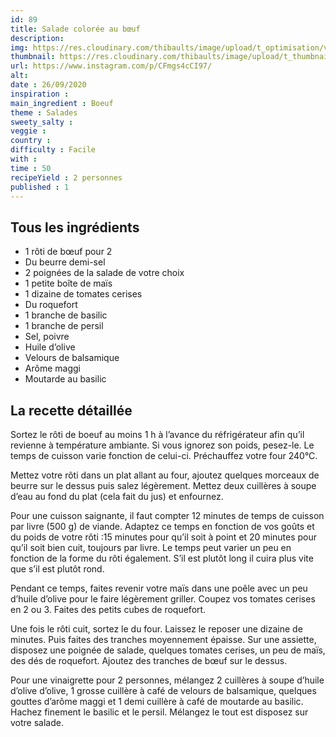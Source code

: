 ```yaml
---
id: 89
title: Salade colorée au bœuf
description: 
img: https://res.cloudinary.com/thibaults/image/upload/t_optimisation/v1600524211/Recipes/20200926_salade_boeuf.jpg
thumbnail: https://res.cloudinary.com/thibaults/image/upload/t_thumbnail_josie/v1600524211/Recipes/20200926_salade_boeuf.jpg
url: https://www.instagram.com/p/CFmgs4cCI97/
alt: 
date : 26/09/2020
inspiration : 
main_ingredient : Boeuf
theme : Salades
sweety_salty : 
veggie : 
country :
difficulty : Facile
with : 
time : 50
recipeYield : 2 personnes
published : 1
---
```


## Tous les ingrédients
 - 1 rôti de bœuf pour 2
 - Du beurre demi-sel
 - 2 poignées de la salade de votre choix
 - 1 petite boîte de maïs
 - 1 dizaine de tomates cerises
 - Du roquefort
 - 1 branche de basilic
 - 1 branche de persil
 - Sel, poivre
 - Huile d’olive
 - Velours de balsamique
 - Arôme maggi
 - Moutarde au basilic

## La recette détaillée
Sortez le rôti de boeuf au moins 1 h à l’avance du réfrigérateur afin qu’il revienne à température ambiante. Si vous ignorez son poids, pesez-le. Le temps de cuisson varie fonction de celui-ci. Préchauffez votre four 240°C.

Mettez votre rôti dans un plat allant au four, ajoutez quelques morceaux de beurre sur le dessus puis salez légèrement. Mettez deux cuillères à soupe d’eau au fond du plat (cela fait du jus) et enfournez.

Pour une cuisson saignante, il faut compter 12 minutes de temps de cuisson par livre (500 g) de viande. Adaptez ce temps en fonction de vos goûts et du poids de votre rôti :15 minutes pour qu’il soit à point et 20 minutes pour qu’il soit bien cuit, toujours par livre. Le temps peut varier un peu en fonction de la forme du rôti également. S’il est plutôt long il cuira plus vite que s’il est plutôt rond.

Pendant ce temps, faites revenir votre maïs dans une poêle avec un peu d’huile d’olive pour le faire légèrement griller. Coupez vos tomates cerises en 2 ou 3. Faites des petits cubes de roquefort.

Une fois le rôti cuit, sortez le du four. Laissez le reposer une dizaine de minutes. Puis faites des tranches moyennement épaisse. Sur une assiette, disposez une poignée de salade, quelques tomates cerises, un peu de maïs, des dés de roquefort. Ajoutez des tranches de bœuf sur le dessus.

Pour une vinaigrette pour 2 personnes, mélangez 2 cuillères à soupe d’huile d’olive d’olive, 1 grosse cuillère à café de velours de balsamique, quelques gouttes d’arôme maggi et 1 demi cuillère à café de moutarde au basilic. Hachez finement le basilic et le persil. Mélangez le tout est disposez sur votre salade.